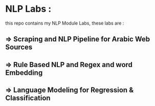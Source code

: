 # NLP Labs :

this repo contains my NLP Module Labs, these labs are :

## => Scraping and NLP Pipeline for Arabic Web Sources

## => Rule Based NLP and Regex and word Embedding

## => Language Modeling for Regression & Classification

